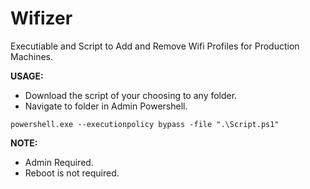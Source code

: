 # Wifizer

Executiable and Script to Add and Remove Wifi Profiles for Production Machines.

**USAGE:** 
- Download the script of your choosing to any folder. 
- Navigate to folder in Admin Powershell. 

```console
powershell.exe --executionpolicy bypass -file ".\Script.ps1"
```

**NOTE:** 
- Admin Required.
- Reboot is not required. 